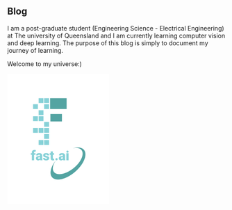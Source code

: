 ## Blog

I am a post-graduate student (Engineering Science - Electrical Engineering) at The university of Queensland and I am currently learning computer vision and deep learning. The purpose of this blog is simply to document my journey of learning.

Welcome to my universe:)

![Image of fast.ai logo](images/logo.png)
